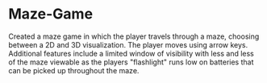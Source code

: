 # Maze-Game
Created a maze game in which the player travels through a maze, choosing between a 2D and 3D visualization. The player moves using arrow keys. Additional features include a limited window of visibility with less and less of the maze viewable as the players "flashlight" runs low on batteries that can be picked up throughout the maze.
